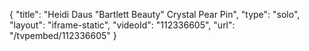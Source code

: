 {
    "title": "Heidi Daus \"Bartlett Beauty\" Crystal Pear Pin",
    "type": "solo",
    "layout": "iframe-static",
    "videoId": "112336605",
    "url": "\/tvpembed\/112336605"
}